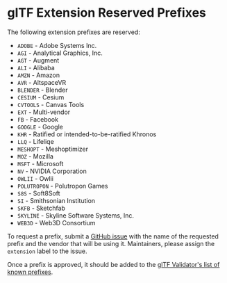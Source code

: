 # glTF Extension Reserved Prefixes

The following extension prefixes are reserved:

* `ADOBE` - Adobe Systems Inc.
* `AGI` - Analytical Graphics, Inc.
* `AGT` - Augment
* `ALI` - Alibaba
* `AMZN` - Amazon
* `AVR` - AltspaceVR
* `BLENDER` - Blender
* `CESIUM` - Cesium
* `CVTOOLS` - Canvas Tools
* `EXT` - Multi-vendor
* `FB` - Facebook
* `GOOGLE` - Google
* `KHR` - Ratified or intended-to-be-ratified Khronos
* `LLQ` - Lifeliqe
* `MESHOPT` - Meshoptimizer
* `MOZ` - Mozilla
* `MSFT` - Microsoft
* `NV` - NVIDIA Corporation
* `OWLII` - Owlii
* `POLUTROPON` - Polutropon Games
* `S8S` - Soft8Soft
* `SI` - Smithsonian Institution
* `SKFB` - Sketchfab
* `SKYLINE` - Skyline Software Systems, Inc.
* `WEB3D` - Web3D Consortium

To request a prefix, submit a [GitHub issue](https://github.com/KhronosGroup/glTF/issues/new) with the name of the requested prefix and the vendor that will be using it. Maintainers, please assign the `extension` label to the issue.

Once a prefix is approved, it should be added to the [glTF Validator's list of known prefixes](https://github.com/KhronosGroup/glTF-Validator/blob/master/lib/src/ext/extensions.dart).
